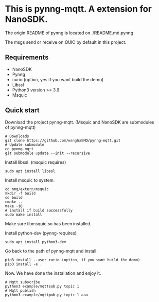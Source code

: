 This is pynng-mqtt. A extension for NanoSDK.
==============

The origin README of pynng is located on ./README.md.pynng

The msgs send or receive on QUIC by default in this project.

Requirements
-----

+ NanoSDK
+ Pynng
+ curio (option, yes if you want build the demo)
+ Libssl
+ Python3 version >= 3.6
+ Msquic

Quick start
-----

Download the project pynng-mqtt. (Msquic and NanoSDK are submodules of pynng-mqtt)

```
# Downloads
git clone https://github.com/wanghaEMQ/pynng-mqtt.git
# Update submodule
cd pynng-mqtt
git submodule update --init --recursive
```

Install libssl. (msquic requires)

```
sudo apt install libssl
```

Install msquic to system.

```
cd nng/extern/msquic
mkdir -f build
cd build
cmake ..
make -j8
# install if build successfully
sudo make install
```

Make sure libmsquic.so has been installed.

Install python-dev (pynng-requires)

```
sudo apt install python3-dev
```

Go back to the path of pynng-mqtt and install.

```
pip3 install --user curio (option, if you want build the demo)
pip3 install -e .
```

Now. We have done the installation and enjoy it.

```
# Mqtt subscribe
python3 example/mqttsub.py topic 1
# Mqtt publish
python3 example/mqttpub.py topic 1 aaa
```

